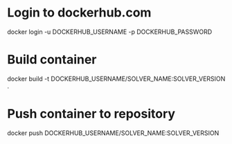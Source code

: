# Login to dockerhub.com
docker login -u DOCKERHUB_USERNAME -p DOCKERHUB_PASSWORD

# Build container
docker build -t DOCKERHUB_USERNAME/SOLVER_NAME:SOLVER_VERSION .

# Push container to repository
docker push DOCKERHUB_USERNAME/SOLVER_NAME:SOLVER_VERSION
